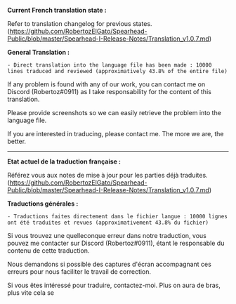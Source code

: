 **Current French translation state :**

Refer to translation changelog for previous states. (https://github.com/RobertozElGato/Spearhead-Public/blob/master/Spearhead-I-Release-Notes/Translation_v1.0.7.md)

**General Translation :**

	- Direct translation into the language file has been made : 10000 lines traduced and reviewed (approximatively 43.8% of the entire file)

If any problem is found with any of our work, you can contact me on Discord (Robertoz#0911) as I take responsability for the content of this translation.

Please provide screenshots so we can easily retrieve the problem into the language file.

If you are interested in traducing, please contact me. The more we are, the better.


---

**Etat actuel de la traduction française :**

Référez vous aux notes de mise à jour pour les parties déjà traduites. (https://github.com/RobertozElGato/Spearhead-Public/blob/master/Spearhead-I-Release-Notes/Translation_v1.0.7.md)

**Traductions générales :**

	- Traductions faites directement dans le fichier langue : 10000 lignes ont été traduites et revues (approximativement 43.8% du fichier)

Si vous trouvez une quelleconque erreur dans notre traduction, vous pouvez me contacter sur Discord (Robertoz#0911), étant le responsable du contenu de cette traduction.

Nous demandons si possible des captures d'écran accompagnant ces erreurs pour nous faciliter le travail de correction.

Si vous êtes intéressé pour traduire, contactez-moi. Plus on aura de bras, plus vite cela se 
